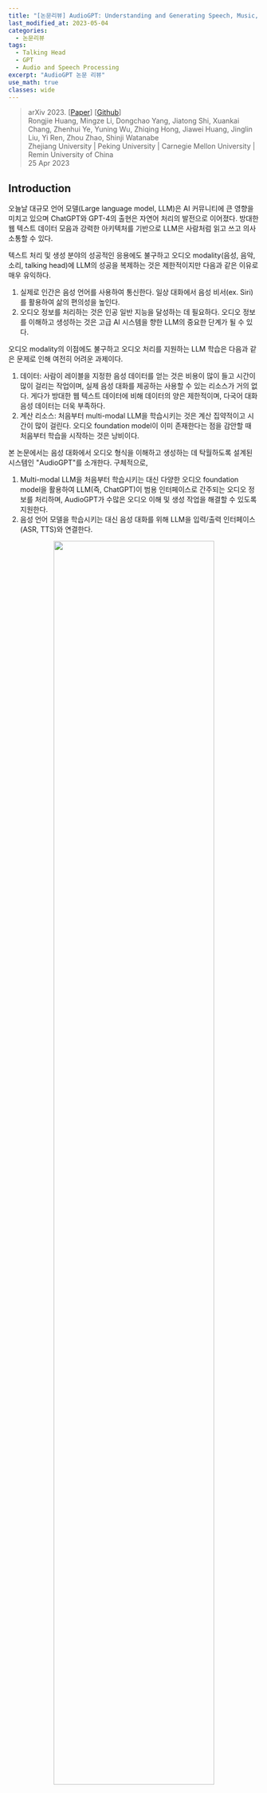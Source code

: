 ```yaml
---
title: "[논문리뷰] AudioGPT: Understanding and Generating Speech, Music, Sound, and Talking Head"
last_modified_at: 2023-05-04
categories:
  - 논문리뷰
tags:
  - Talking Head
  - GPT
  - Audio and Speech Processing
excerpt: "AudioGPT 논문 리뷰"
use_math: true
classes: wide
---
```


> arXiv 2023. [[Paper](https://arxiv.org/abs/2304.12995)] [[Github](https://github.com/AIGC-Audio/AudioGPT)]  
> Rongjie Huang, Mingze Li, Dongchao Yang, Jiatong Shi, Xuankai Chang, Zhenhui Ye, Yuning Wu, Zhiqing Hong, Jiawei Huang, Jinglin Liu, Yi Ren, Zhou Zhao, Shinji Watanabe  
> Zhejiang University | Peking University | Carnegie Mellon University | Remin University of China  
> 25 Apr 2023  

## Introduction
오늘날 대규모 언어 모델(Large language model, LLM)은 AI 커뮤니티에 큰 영향을 미치고 있으며 ChatGPT와 GPT-4의 출현은 자연어 처리의 발전으로 이어졌다. 방대한 웹 텍스트 데이터 모음과 강력한 아키텍처를 기반으로 LLM은 사람처럼 읽고 쓰고 의사소통할 수 있다.

텍스트 처리 및 생성 분야의 성공적인 응용에도 불구하고 오디오 modality(음성, 음악, 소리, talking head)에 LLM의 성공을 복제하는 것은 제한적이지만 다음과 같은 이유로 매우 유익하다. 

1. 실제로 인간은 음성 언어를 사용하여 통신한다. 일상 대화에서 음성 비서(ex. Siri)를 활용하여 삶의 편의성을 높인다. 
2. 오디오 정보를 처리하는 것은 인공 일반 지능을 달성하는 데 필요하다. 오디오 정보를 이해하고 생성하는 것은 고급 AI 시스템을 향한 LLM의 중요한 단계가 될 수 있다.

오디오 modality의 이점에도 불구하고 오디오 처리를 지원하는 LLM 학습은 다음과 같은 문제로 인해 여전히 어려운 과제이다. 

1. 데이터: 사람이 레이블을 지정한 음성 데이터를 얻는 것은 비용이 많이 들고 시간이 많이 걸리는 작업이며, 실제 음성 대화를 제공하는 사용할 수 있는 리소스가 거의 없다. 게다가 방대한 웹 텍스트 데이터에 비해 데이터의 양은 제한적이며, 다국어 대화 음성 데이터는 더욱 부족하다. 
2. 계산 리소스: 처음부터 multi-modal LLM을 학습시키는 것은 계산 집약적이고 시간이 많이 걸린다. 오디오 foundation model이 이미 존재한다는 점을 감안할 때 처음부터 학습을 시작하는 것은 낭비이다.

본 논문에서는 음성 대화에서 오디오 형식을 이해하고 생성하는 데 탁월하도록 설계된 시스템인 "AudioGPT"를 소개한다. 구체적으로, 

1. Multi-modal LLM을 처음부터 학습시키는 대신 다양한 오디오 foundation model을 활용하여 LLM(즉, ChatGPT)이 범용 인터페이스로 간주되는 오디오 정보를 처리하며, AudioGPT가 수많은 오디오 이해 및 생성 작업을 해결할 수 있도록 지원한다. 
2. 음성 언어 모델을 학습시키는 대신 음성 대화를 위해 LLM을 입력/출력 인터페이스(ASR, TTS)와 연결한다. 

<center><img src='{{"/assets/img/audiogpt/audiogpt-fig1.webp" | relative_url}}' width="80%"></center>
<br>
위 그림에서 볼 수 있듯이 AudioGPT의 전체 프로세스는 네 단계로 나눌 수 있다.

1. Modality Transformation: 음성과 텍스트 간의 modality 변환을 위한 입력/출력 인터페이스를 사용하여 음성 언어 LLM과 ChatGPT 간의 격차를 해소한다.
2. Task Analysis: 대화 엔진과 prompt manager를 활용하여 ChatGPT가 오디오 정보를 처리하려는 사용자의 의도를 이해하도록 돕는다.
3. Model Assignment: 운율, 음색, 언어 제어에 대한 구조화된 argument를 받은 ChatGPT는 이해와 생성을 위한 오디오 foundation model을 할당한다.
4. Response Generation: 오디오 foundation model을 실행한 후 사용자에게 최종 응답을 생성하고 반환한다.

인간의 의도를 이해하고 여러 base model으 협력을 조직화하는 데 있어서 multi-modal LLM의 성능을 평가해야 한다는 요구가 증가하고 있다. 본 논문에서는 일관성, 능력, robustness(견고성) 측면에서 AudioGPT를 평가하는 설계 원칙과 프로세스를 설명한다. 실험 결과는 음성, 음악, 소리 및 talking head 생성 및 이해를 포함하는 일련의 AI 작업을 다루는 multi-round 대화에서 복잡한 오디오 정보를 처리하기 위한 AudioGPT의 능력을 보여준다.

## AudioGPT
### 1. System Formulation
AudioGPT는 다음과 같이 정의되는 프롬프트 기반 시스템이다.

$$
\begin{equation}
\textrm{AudioGPT} = (\mathcal{T}, \mathcal{L}, \mathcal{M}, \mathcal{H}, \{\mathcal{P}_i\}_{i=1}^P)
\end{equation}
$$

여기서 $\mathcal{T}$는 modality transformer, $\mathcal{L}$은 대화 엔진 (즉, LLM), $\mathcal{M}$은 prompt manager, $\mathcal{H}$는 task handler, $$\{\mathcal{P}_i\}_{i=1}^P$$는 $P$개의 오디오 foundation model들의 집합이다. 

$(n − 1)$-round 상호 작용이 있는 컨텍스트를 

$$
\begin{equation}
C = \{(q_1, r_1), (q_2, r_2), \cdots, (q_{n−1}, r_{n−1})\}
\end{equation}
$$

로 정의한다. 여기서 $q_i$는 $i$번째 round의 query이고 $r_i$는 $i$번째 round의 response(응답)이다. 새 query $q_n$으로 나태낼 수 있는 AudioGPT의 실행은 다음과 같은 response $r_n$을 생성하는 것이다.

$$
\begin{equation}
r_n = \textrm{AudioGPT} (q_n, C)
\end{equation}
$$

Inference 중에 AudioGPT는 네 가지 주요 단계로 분해될 수 있다.

1. **Modality transformation**: $q_n$ 내의 다양한 입력 modality를 일관된 modality의 query $q'_n$으로 변환한다. 
2. **Task analysis**: 대화 엔진 $\mathcal{L}$과 prompt manager $\mathcal{M}$을 활용하여 $(q'_n, C)$를 task handler $\mathcal{H}$을 위해 구조화된 argument $a_n$으로 파싱한다. 
3. **Model assignment**: Task handler $\mathcal{H}$는 구조화된 argument $a_n$을 받아 argument를 해당 오디오 task 프로세서 $\mathcal{P}_s$로 보낸다. 여기서 $s$는 선택된 task의 인덱스이다.
4. **Response generation**: $$\mathcal{P}_s (a_n)$$ 실행 후 최종 response $r_n$은 $$(q'_n, C, \mathcal{P}_s (a_n))$$의 정보를 결합하여 $\mathcal{L}$을 통해 생성된다.

### 2. Modality Transformation
첫 번째 단계는 query $q_n$을 일관된 modality의 새로운 query $q'_n$으로 변환하는 것을 목표로 한다. 사용자 입력 query $q_n$은 query description $q_n^{(d)}$와 크기가 $k$인 query 관련 리소스 집합 $$\{q_n^{(s_1)}, q_n^{(s_2)}, \cdots, q_n^{(s_k)}\}$$으로 구성된다. AudioGPT에서 $q_n^{(d)}$는 텍스트 또는 오디오 modality일 수 있다. 그리고 modality transformer $\mathcal{T}$는 먼저 $q_n^{(d)}$의 modality를 확인한다. $q_n^{(d)}$가 오디오인 경우 $\mathcal{T}$는 $q_n^{(d)}$을 다음과 같이 오디오에서 텍스트로 변환해야 한다. 

$$
\begin{equation}
q'_n = ({q'_n}^{(d)}, \{q_n^{(s_1)}, \cdots, q_n^{(s_k)}\}) = \begin{cases}
(q_n^{(d)}, \{q_n^{(s_1)}, \cdots, q_n^{(s_k)}\}) & \quad \textrm{if } q_n^{(d)} \textrm{ is text} \\
(\mathcal{T}(q_n^{(d)}), \{q_n^{(s_1)}, \cdots, q_n^{(s_k)}\}) & \quad \textrm{if } q_n^{(d)} \textrm{ is audio}
\end{cases}
\end{equation}
$$

### 3. Task Analysis
Task 분석 단계는 $(q'_n , C)$에서 구조화된 argument $a_n$을 추출하는 데 중점을 둔다. 특히 컨텍스트 $C$는 argument 추출에 앞서 대화 엔진 $\mathcal{L}$에 공급된다. $q'_n$의 query resource $$\{q_n^{(s_1)}, \cdots, q_n^{(s_k)}\}$$의 유형에 따라 task handler $\mathcal{H}$는 먼저 query를 입출력 modality를 통해 분류되는 여러 task family로 분류한다. 그런 다음 선택된 task family가 주어지면 query description ${q'_n}^{(d)}$가 prompt manager $\mathcal{M}$으로 전달되어 선택된 오디오 foundation model $$\mathcal{P}_p$$와 해당 task 관련 argument $$h_{\mathcal{P}_p}$$를 포함하는 argument $a_n$을 생성한다. 여기서 $p$는 오디오 모델 집합 $$\{\mathcal{P}_i\}_{i=1}^P$$에서 선택된 오디오 모델의 인덱스다. 

$$
\begin{equation}
(\mathcal{P}_p, h_{\mathcal{P}_p}) = \mathcal{L} (\mathcal{M} (\mathcal{H} (q'_n), {q'_n}^{(d)}), C)
\end{equation}
$$

여기서 $\mathcal{H} (q'_n)$은 $\mathcal{H}$에 의해 선택된 task family이다. 오디오/이미지-입력 task family의 경우 $$h_{\mathcal{P}_p}$$는 이전 컨텍스트 $C$의 필수 리소스들을 포함한다. 

앞서 언급했듯이 task handler $\mathcal{H}$는 입출력 modality를 고려하여 task family를 결정한다. 구체적으로 task modality에는 다음과 같은 것들이 있다. 

<center><img src='{{"/assets/img/audiogpt/audiogpt-table1.webp" | relative_url}}' width="90%"></center>

### 4. Model Assignment
선택된 모델 $$\mathcal{P}_p$$와 argument $$h_{\mathcal{P}_p}$$가 주어지면 모델 할당 단계는 모델에 관련된 리소스를 할당하고 $$\mathcal{P}_p$$를 실행하여 task 출력 $$o_{\mathcal{P}_p}$$를 얻는다. 

$$
\begin{equation}
o_{\mathcal{P}_p} = \mathcal{P}_p (\{q_n^{(s_1)}, q_n^{(s_2)}, \cdots, q_n^{(s_k)}\}, h_{\mathcal{P}_p})
\end{equation}
$$

AudioGPT의 효율성을 유지하기 위해 환경 설정 또는 서버 초기화 중에 오디오 모델 초기화를 수행한다. 

### 5. Response Generation
응답 생성은 $$\mathcal{P}_p$$와 해당 출력 $$o_{\mathcal{P}_p}$$와 밀접한 관련이 있다. 특히 오디오 생성 task의 경우 AudioGPT는 waveform을 이미지와 다운로드/재생을 위한 해당 오디오 파일을 모두 보여준다. 텍스트를 생성하는 task의 경우 모델은 transcribe된 텍스트를 직접 return한다. 동영상 생성 task의 경우 출력 동영상과 일부 관련 이미지 프레임을 보여준다. Classification task의 경우 카테고리의 posteriorgram이 시간 범위에 걸쳐 보여진다. 

## Evaluating Multi-Modal LLMs
### 1. Overview
구체적으로 다음 세 가지 측면에서 LLM을 평가한다. 

1. **Consistency**: LLM이 사용자의 의도를 제대로 이해하고 인간의 인지 및 문제 해결과 밀접하게 일치하는 오디오 foundation model을 할당하는지 여부를 평가한다.
2. **Capabilitity**: 복잡한 오디오 task를 처리하고, zero-shot 방식으로 음성, 음악, 소리, talking head를 이해하고 생성하는 오디오 foundation model의 성능을 측정한다. 
3. **Robustness**: special case들을 다루는 LLM의 능력을 측정한다. 

### 2. Consistency
Zero-shot 세팅에 대한 일관성 평가에서 모델은 특정 task의 prior example을 제공받지 않고 질문에 대해 직접 평가되며, 이는 multi-modal LLM이 명시적 학습 없이 문제를 추론하고 해결할 수 있는지 여부를 평가한다. 

<center><img src='{{"/assets/img/audiogpt/audiogpt-fig2.webp" | relative_url}}' width="80%"></center>
<br>
보다 구체적으로, 위 그림에서와 같이 consistency 평가는 벤치마크의 각 task에 대해 3단계로 수행된다. 

첫 번째 단계에서 human annotator들에게 {prompts, task_name} 형식으로 각 task에 대한 프롬프트를 제공하도록 요청한다. 이를 통해 복잡한 task를 이해하는 모델의 능력을 평가하고 성공적인 task 할당에 필요한 필수 프롬프트를 식별할 수 있다. 

두 번째 단계에서는 LLM의 뛰어난 언어 생성 능력을 활용하여 다른 표현을 사용하면서 동일한 semantic 의미로 설명을 생성하여 LLM이 더 많은 사용자의 의도를 이해하는지 여부를 종합적으로 평가할 수 있다. 

마지막으로 Amazon Mechanical Turk를 통해 크라우드 소싱된 human evaluation을 사용한다. 여기서 AudioGPT는 다양한 task와 의도에 해당하는 이러한 자연어 설명과 함께 프롬프트된다. 인간 평가자는 multi-modal LLM의 응답과 즉각적인 입력을 보여주고 "응답이 인간의 인지 및 의도와 밀접하게 일치합니까?"라는 질문을 받는다. 평가자는 "완전히", "대부분" 또는 "다소"로 응답해야 한다. (95% 신뢰 구간(CI), 20-100 Likert scale)

<center><img src='{{"/assets/img/audiogpt/audiogpt-table2.webp" | relative_url}}' width="70%"></center>

### 3. Capability
복잡한 오디오 정보를 처리하기 위한 task 실행자로서 오디오 foundation model은 복잡한 하위 task를 처리하는 데 상당한 영향을 미친다. AudioGPT의 경우 음성, 음악, 소리, talking head를 이해하고 생성하기 위한 평가 metric들과 하위 데이터셋은 아래 표와 같다. 

<center><img src='{{"/assets/img/audiogpt/audiogpt-table3.webp" | relative_url}}' width="80%"></center>

### 4. Robustness
Special case를 처리하는 능력을 평가하여 multi-modal LLM의 robustness를 평가한다. 이러한 케이스들은 다음 카테고리로 분류할 수 있다. 

- Long chains of evaluation: Multi-modal LLM은 multi-modal 생성과 재사용에서 단기 및 장기 컨텍스트 종속성을 고려하면서 긴 평가 체인을 처리할 것으로 예상된다. Task의 체인은 후보 오디오 모델의 순차적 적용이 필요한 query나 다른 task를 요청하는 연속 query 또는 두 가지 유형의 혼합으로 표시될 수 있다. 
- Unsupported tasks: Multi-modal LLM은 foundation model에서 다루지 않는 지원하지 않는 task가 필요한 query에 합리적인 피드백을 제공할 수 있어야 한다.
- Error handling of multi-modal models: Multi-modal foundation model은 지원하지 않는 argument 또는 지원하지 않는 입력 modality와 같은 다양한 이유로 인해 실패할 수 있다. 이러한 시나리오에서 multi-modal LLM은 발생한 문제를 설명하고 잠재적 해결책을 제안하는 query에 합리적인 피드백을 제공해야 한다.
- Breaks in context: Multi-modal LLM은 논리적 순서가 아닌 query를 처리할 것으로 예상된다. 예를 들어, 사용자는 query 시퀀스에서 임의의 query를 제출할 수 있지만 더 많은 task가 있는 이전 query를 계속 진행할 수 있다.

Robustness을 평가하기 위해 Consistency 평가와 유사하게 3단계의 주관적 사용자 평가 프로세스를 수행한다. 첫 번째 단계에서 human annotator들은 위의 네 가지 카테고리를 기반으로 프롬프트를 제공한다. 두 번째 단계에서는 프롬프트가 LLM에 입력되어 완전한 상호 작용 세션을 구성한다. 마지막으로, 모집된 다른 피험자들은 Consistency 평가와 동일한 20-100 scale로 상호 작용을 평가한다.

## Experiments
GPT 모델의 gpt-3.5-turbo를 LLM으로 사용하고 LangChain으로 LLM을 안내한다. 오디오 foundation model의 배포에는 허깅페이스에 유연한 NVIDIA T4 GPU만 필요하다. Greedy search를 사용하여 출력을 생성하기 위해 0의 temperature를 사용하고 생성을 위한 최대 토큰 수를 2048로 설정한다. 

### 1. Case Study on Multiple Rounds Dialogue
<center><img src='{{"/assets/img/audiogpt/audiogpt-fig3.webp" | relative_url}}' width="80%"></center>
<br>
위 그림은 AudioGPT의 12-round 대화 사례이다. 음성, 음악, 소리, talking head를 생성하고 이해하는 일련의 AI task를 다루는 오디오 modality 처리를 위한 AudioGPT의 능력을 보여준다. 대화에는 오디오 정보를 처리하기 위한 여러 요청이 포함되며 AudioGPT가 현재 대화의 컨텍스트를 유지하고 후속 질문을 처리하며 사용자와 적극적으로 상호 작용함을 보여준다. 

### 2. Case Study on Simple Tasks
다음은 AudioGPT의 간단한 task들에 대한 사례들이다. 

<center><img src='{{"/assets/img/audiogpt/audiogpt-fig4.webp" | relative_url}}' width="80%"></center>
<center><img src='{{"/assets/img/audiogpt/audiogpt-fig5.webp" | relative_url}}' width="80%"></center>

## Limitation
1. 신속한 엔지니어링: AudioGPT는 ChatGPT를 사용하여 많은 foundation model을 연결하므로 오디오 foundation model을 자연어로 설명하기 위해 신속한 엔지니어링이 필요하며 이는 시간이 많이 걸리고 전문 지식이 필요할 수 있다.
2. 길이 제한: ChatGPT의 최대 토큰 길이는 multi-round 대화를 제한할 수 있으며, 이는 사용자의 컨텍스트 지침에도 영향을 미친다.
3. 능력 제한: AudioGPT는 오디오 정보를 처리하기 위해 오디오 foundation model에 크게 의존하며, 이러한 모델의 정확성과 효율성에 크게 영향을 받는다. 